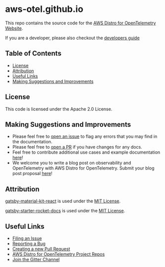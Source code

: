 # aws-otel.github.io

This repo contains the source code for the [AWS Distro for OpenTelemetry Website](https://aws-otel.github.io/). 

If you are a developer, please also checkout the [developers guide](./DEV_GUIDE.md)


## Table of Contents
  - [License](#license)
  - [Attribution](#attribution)
  - [Useful Links](#useful-links)
  - [Making Suggestions and Improvements](#making-suggestions-and-improvements)

## License

This code is licensed under the Apache 2.0 License.


## Making Suggestions and Improvements
* Please feel free to [open an issue](https://github.com/aws-otel/aws-otel.github.io/issues) to flag any errors that you may find in the documentation.
* Please feel free to [open a PR](https://github.com/aws-otel/aws-otel.github.io/pulls) if you have changes for any docs.
* Feel free to contribute additional use cases and example documentation [here](https://github.com/aws-otel/aws-otel.github.io/pulls)!
* We welcome you to write a blog post on observability and OpenTelemetry with AWS Distro for OpenTelemetry. Submit your blog post proposal [here](https://github.com/aws-otel/aws-otel.github.io/issues)!


## Attribution
[gatsby-material-kit-react](https://www.gatsbyjs.com/starters/WebCu/gatsby-material-kit-react) is used under the [MIT License](https://github.com/WebCu/gatsby-material-kit-react/blob/master/LICENSE).

[gatsby-starter-rocket-docs](https://www.gatsbyjs.com/starters/Rocketseat/gatsby-starter-rocket-docs) is used under the [MIT License](https://github.com/Rocketseat/gatsby-starter-rocket-docs/blob/master/LICENSE).

## Useful Links
* [Filing an Issue](https://github.com/aws-observability/aws-otel-community/issues)
* [Reporting a Bug](https://github.com/aws-observability/aws-otel-community/issues)
* [Creating a new Pull Request](https://github.com/aws-otel/aws-otel.github.io/compare)
* [AWS Distro for OpenTelemetry Project Repos](https://github.com/aws-observability)
* [Join the Gitter Channel](https://gitter.im/aws-otel-distro/community)